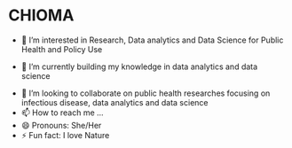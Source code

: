 # CHIOMA
* 👀 I’m interested in Research, Data analytics and Data Science for Public Health and Policy Use
+ 🌱 I’m currently building my knowledge in data analytics and data science
- 💞️ I’m looking to collaborate on public health researches focusing on infectious disease, data analytics and data science
- 📫 How to reach me ...
- 😄 Pronouns: She/Her
- ⚡ Fun fact: I love Nature

<!---
Anierobi24/Anierobi24 is a ✨ special ✨ repository because its `README.md` (this file) appears on your GitHub profile.
You can click the Preview link to take a look at your changes.
--->
